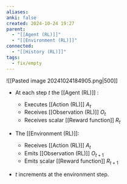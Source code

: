 ```yaml
---
aliases: 
anki: false
created: 2024-10-24 19:27
parent:
  - "[[Agent (RL)]]"
  - "[[Environment (RL)]]"
connected:
  - "[[History (RL)]]"
tags:
  - fix/empty
---
```


![[Pasted image 20241024184905.png|500]]

- At each step $t$ the [[Agent (RL)]] :
  - Executes [[Action (RL)]]  $A_t$
  - Receives [[Observation (RL)]] $O_t$
  - Receives scalar [[Reward function]] $R_t$
  
- The [[Environment (RL)]]: 
  - Receives  [[Action (RL)]] $A_t$
  - Emits [[Observation (RL)]] $O_{t+1}$
  - Emits scalar [[Reward function]] $R_{t+1}$

- $t$ increments at the environment step.
